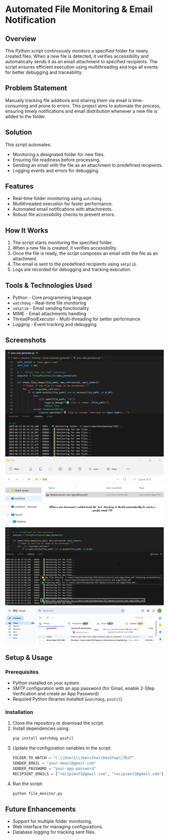 # Automated File Monitoring & Email Notification

## Overview
This Python script continuously monitors a specified folder for newly created files. When a new file is detected, it verifies accessibility and automatically sends it as an email attachment to specified recipients. The script ensures efficient execution using multithreading and logs all events for better debugging and traceability.

## Problem Statement
Manually tracking file additions and sharing them via email is time-consuming and prone to errors. This project aims to automate the process, ensuring timely notifications and email distribution whenever a new file is added to the folder.

## Solution
This script automates:
- Monitoring a designated folder for new files.
- Ensuring file readiness before processing.
- Sending an email with the file as an attachment to predefined recipients.
- Logging events and errors for debugging.

## Features
- Real-time folder monitoring using `watchdog`.
- Multithreaded execution for faster performance.
- Automated email notifications with attachments.
- Robust file accessibility checks to prevent errors.

## How It Works
1. The script starts monitoring the specified folder.
2. When a new file is created, it verifies accessibility.
3. Once the file is ready, the script composes an email with the file as an attachment.
4. The email is sent to the predefined recipients using `smtplib`.
5. Logs are recorded for debugging and tracking execution.

## Tools & Technologies Used
- Python - Core programming language
- `watchdog` - Real-time file monitoring
- `smtplib` - Email sending functionality
- MIME - Email attachments handling
- ThreadPoolExecutor - Multi-threading for better performance
- Logging - Event tracking and debugging

## Screenshots
![Folder Monitoring Log](screenshot.png)
![Test Folder- new file is added](screenshot1.png)
![Email sent successfully](screenshot2.png)
![Email Notification](screenshot3.png)

## Setup & Usage
### Prerequisites
- Python installed on your system
- SMTP configuration with an app password (for Gmail, enable 2-Step Verification and create an App Password)
- Required Python libraries installed (`watchdog`, `psutil`)

### Installation
1. Clone the repository or download the script.
2. Install dependencies using:
   ```sh
   pip install watchdog psutil
   ```
3. Update the configuration variables in the script:
   ```python
   FOLDER_TO_WATCH = "C:\\Users\\Jeevitha\\Desktop\\TEST"
   SENDER_EMAIL = "your-email@gmail.com"
   SENDER_PASSWORD = "your-app-password"
   RECIPIENT_EMAILS = ["recipient1@gmail.com", "recipient2@gmail.com"]
   ```
4. Run the script:
   ```sh
   python file_monitor.py
   ```

## Future Enhancements
- Support for multiple folder monitoring.
- Web interface for managing configurations.
- Database logging for tracking sent files.

